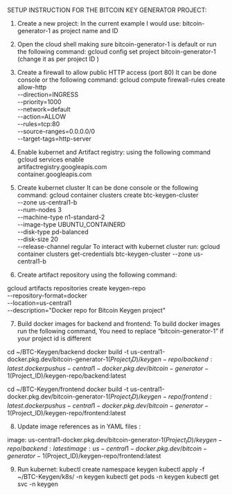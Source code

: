 SETUP INSTRUCTION FOR THE BITCOIN KEY GENERATOR PROJECT:
1.	Create a new project:
In the current example I would use: bitcoin-generator-1 as project name and ID
2.	Open the cloud shell making sure bitcoin-generator-1 is default or run the following command:
gcloud config set project bitcoin-generator-1 (change it as per project ID )
3.	Create a firewall to allow public HTTP access (port 80)
It can be done console or the following command:
gcloud compute firewall-rules create allow-http \
  --direction=INGRESS \
  --priority=1000 \
  --network=default \
  --action=ALLOW \
  --rules=tcp:80 \
  --source-ranges=0.0.0.0/0 \
  --target-tags=http-server
4.	Enable kubernet and Artifact registry: using the following command
gcloud services enable \
artifactregistry.googleapis.com \
container.googleapis.com

5.	Create kubernet cluster
It can be done console or the following command:
gcloud container clusters create btc-keygen-cluster \
--zone us-central1-b \
--num-nodes 3 \
--machine-type n1-standard-2 \
--image-type UBUNTU_CONTAINERD \
--disk-type pd-balanced \
--disk-size 20 \
--release-channel regular
To interact with kubernet cluster run: 
gcloud container clusters get-credentials btc-keygen-cluster --zone us-central1-b
6.	Create artifact repository using the following command:

gcloud artifacts repositories create keygen-repo \
--repository-format=docker \
--location=us-central1 \
--description="Docker repo for Bitcoin Keygen project"

7.	Build docker images for backend and frontend:
To build docker images run the following command,
You need to replace “bitcoin-generator-1” if your project id is different

cd ~/BTC-Keygen/backend
docker build -t us-central1-docker.pkg.dev/bitcoin-generator-1($Project_ID)/keygen-repo/backend:latest .
docker push us-central1-docker.pkg.dev/bitcoin-generator-1($Project_ID)/keygen-repo/backend:latest

cd ~/BTC-Keygen/frontend
docker build -t us-central1-docker.pkg.dev/bitcoin-generator-1($Project_ID)/keygen-repo/frontend:latest .
docker push us-central1-docker.pkg.dev/bitcoin-generator-1($Project_ID)/keygen-repo/frontend:latest

8.	Update image references as in YAML files :

image: us-central1-docker.pkg.dev/bitcoin-generator-1($Project_ID)/keygen-repo/backend:latest
image: us-central1-docker.pkg.dev/bitcoin-generator-1($Project_ID)/keygen-repo/frontend:latest

9.	Run kubernet:
kubectl create namespace keygen
kubectl apply -f ~/BTC-Keygen/k8s/ -n keygen
kubectl get pods -n keygen
kubectl get svc -n keygen
